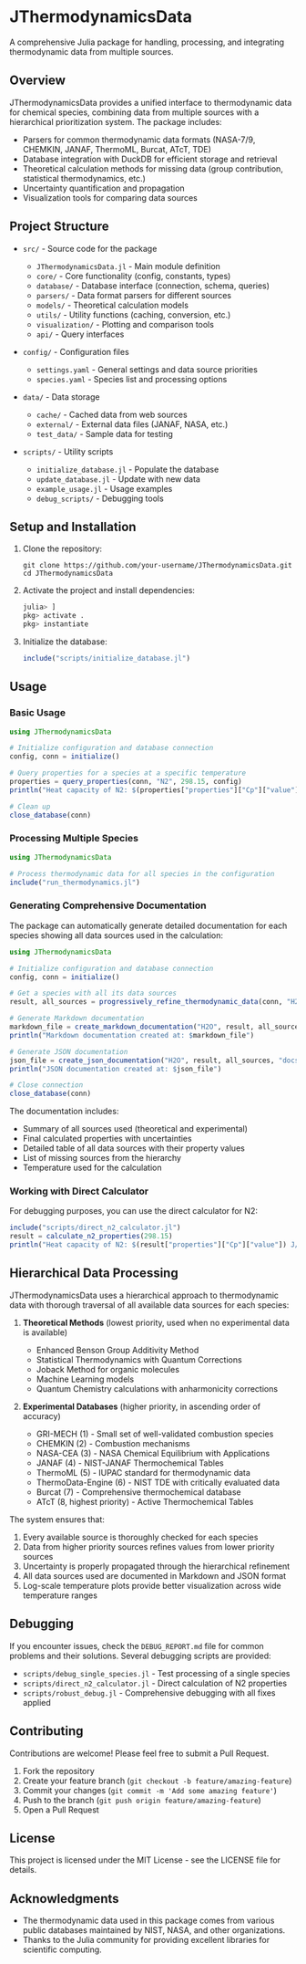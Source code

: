 # JThermodynamicsData

A comprehensive Julia package for handling, processing, and integrating thermodynamic data from multiple sources.

## Overview

JThermodynamicsData provides a unified interface to thermodynamic data for chemical species, combining data from multiple sources with a hierarchical prioritization system. The package includes:

- Parsers for common thermodynamic data formats (NASA-7/9, CHEMKIN, JANAF, ThermoML, Burcat, ATcT, TDE)
- Database integration with DuckDB for efficient storage and retrieval
- Theoretical calculation methods for missing data (group contribution, statistical thermodynamics, etc.)
- Uncertainty quantification and propagation
- Visualization tools for comparing data sources

## Project Structure

- `src/` - Source code for the package
  - `JThermodynamicsData.jl` - Main module definition
  - `core/` - Core functionality (config, constants, types)
  - `database/` - Database interface (connection, schema, queries)
  - `parsers/` - Data format parsers for different sources
  - `models/` - Theoretical calculation models
  - `utils/` - Utility functions (caching, conversion, etc.)
  - `visualization/` - Plotting and comparison tools
  - `api/` - Query interfaces

- `config/` - Configuration files
  - `settings.yaml` - General settings and data source priorities
  - `species.yaml` - Species list and processing options

- `data/` - Data storage
  - `cache/` - Cached data from web sources
  - `external/` - External data files (JANAF, NASA, etc.)
  - `test_data/` - Sample data for testing

- `scripts/` - Utility scripts
  - `initialize_database.jl` - Populate the database
  - `update_database.jl` - Update with new data
  - `example_usage.jl` - Usage examples
  - `debug_scripts/` - Debugging tools

## Setup and Installation

1. Clone the repository:
   ```
   git clone https://github.com/your-username/JThermodynamicsData.git
   cd JThermodynamicsData
   ```

2. Activate the project and install dependencies:
   ```julia
   julia> ]
   pkg> activate .
   pkg> instantiate
   ```

3. Initialize the database:
   ```julia
   include("scripts/initialize_database.jl")
   ```

## Usage

### Basic Usage

```julia
using JThermodynamicsData

# Initialize configuration and database connection
config, conn = initialize()

# Query properties for a species at a specific temperature
properties = query_properties(conn, "N2", 298.15, config)
println("Heat capacity of N2: $(properties["properties"]["Cp"]["value"]) J/mol/K")

# Clean up
close_database(conn)
```

### Processing Multiple Species

```julia
using JThermodynamicsData

# Process thermodynamic data for all species in the configuration
include("run_thermodynamics.jl")
```

### Generating Comprehensive Documentation

The package can automatically generate detailed documentation for each species showing all data sources used in the calculation:

```julia
using JThermodynamicsData

# Initialize configuration and database connection
config, conn = initialize()

# Get a species with all its data sources
result, all_sources = progressively_refine_thermodynamic_data(conn, "H2O", 298.15, config)

# Generate Markdown documentation
markdown_file = create_markdown_documentation("H2O", result, all_sources, "docs")
println("Markdown documentation created at: $markdown_file")

# Generate JSON documentation
json_file = create_json_documentation("H2O", result, all_sources, "docs")
println("JSON documentation created at: $json_file")

# Close connection
close_database(conn)
```

The documentation includes:
- Summary of all sources used (theoretical and experimental)
- Final calculated properties with uncertainties
- Detailed table of all data sources with their property values
- List of missing sources from the hierarchy
- Temperature used for the calculation

### Working with Direct Calculator

For debugging purposes, you can use the direct calculator for N2:

```julia
include("scripts/direct_n2_calculator.jl")
result = calculate_n2_properties(298.15)
println("Heat capacity of N2: $(result["properties"]["Cp"]["value"]) J/mol/K")
```

## Hierarchical Data Processing

JThermodynamicsData uses a hierarchical approach to thermodynamic data with thorough traversal of all available data sources for each species:

1. **Theoretical Methods** (lowest priority, used when no experimental data is available)
   - Enhanced Benson Group Additivity Method
   - Statistical Thermodynamics with Quantum Corrections
   - Joback Method for organic molecules
   - Machine Learning models
   - Quantum Chemistry calculations with anharmonicity corrections

2. **Experimental Databases** (higher priority, in ascending order of accuracy)
   - GRI-MECH (1) - Small set of well-validated combustion species
   - CHEMKIN (2) - Combustion mechanisms
   - NASA-CEA (3) - NASA Chemical Equilibrium with Applications
   - JANAF (4) - NIST-JANAF Thermochemical Tables
   - ThermoML (5) - IUPAC standard for thermodynamic data
   - ThermoData-Engine (6) - NIST TDE with critically evaluated data
   - Burcat (7) - Comprehensive thermochemical database
   - ATcT (8, highest priority) - Active Thermochemical Tables

The system ensures that:
1. Every available source is thoroughly checked for each species
2. Data from higher priority sources refines values from lower priority sources
3. Uncertainty is properly propagated through the hierarchical refinement
4. All data sources used are documented in Markdown and JSON format
5. Log-scale temperature plots provide better visualization across wide temperature ranges

## Debugging

If you encounter issues, check the `DEBUG_REPORT.md` file for common problems and their solutions. Several debugging scripts are provided:

- `scripts/debug_single_species.jl` - Test processing of a single species
- `scripts/direct_n2_calculator.jl` - Direct calculation of N2 properties
- `scripts/robust_debug.jl` - Comprehensive debugging with all fixes applied

## Contributing

Contributions are welcome! Please feel free to submit a Pull Request.

1. Fork the repository
2. Create your feature branch (`git checkout -b feature/amazing-feature`)
3. Commit your changes (`git commit -m 'Add some amazing feature'`)
4. Push to the branch (`git push origin feature/amazing-feature`)
5. Open a Pull Request

## License

This project is licensed under the MIT License - see the LICENSE file for details.

## Acknowledgments

- The thermodynamic data used in this package comes from various public databases maintained by NIST, NASA, and other organizations.
- Thanks to the Julia community for providing excellent libraries for scientific computing.